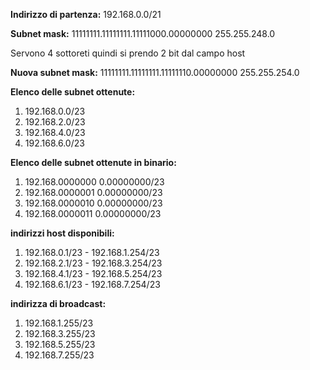 **Indirizzo di partenza:**
192.168.0.0/21

**Subnet mask:**
11111111.11111111.11111000.00000000
255.255.248.0

Servono 4 sottoreti quindi si prendo 2 bit dal campo host

**Nuova subnet mask:**
11111111.11111111.11111110.00000000
255.255.254.0

**Elenco delle subnet ottenute:**
1. 192.168.0.0/23
2. 192.168.2.0/23
3. 192.168.4.0/23
4. 192.168.6.0/23

**Elenco delle subnet ottenute in binario:**
1. 192.168.0000000 0.00000000/23
2. 192.168.0000001 0.00000000/23
2. 192.168.0000010 0.00000000/23
2. 192.168.0000011 0.00000000/23

**indirizzi host disponibili:**
1. 192.168.0.1/23 - 192.168.1.254/23
2. 192.168.2.1/23 - 192.168.3.254/23
3. 192.168.4.1/23 - 192.168.5.254/23
4. 192.168.6.1/23 - 192.168.7.254/23

**indirizza di broadcast:**
1. 192.168.1.255/23
2. 192.168.3.255/23
3. 192.168.5.255/23
4. 192.168.7.255/23
